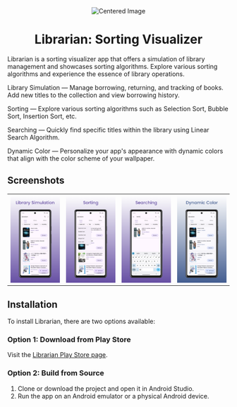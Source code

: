 <div align="center">
  <img src="https://github.com/harissabil/Librarian/blob/master/app/src/main/ic_launcher-playstore.png" width="150" alt="Centered Image">
  <h1>Librarian: Sorting Visualizer</h1>
</div>

Librarian is a sorting visualizer app that offers a simulation of library management and showcases sorting algorithms. Explore various sorting algorithms and experience the essence of library operations.

Library Simulation — Manage borrowing, returning, and tracking of books. Add new titles to the collection and view borrowing history.

Sorting — Explore various sorting algorithms such as Selection Sort, Bubble Sort, Insertion Sort, etc.

Searching — Quickly find specific titles within the library using Linear Search Algorithm.

Dynamic Color — Personalize your app's appearance with dynamic colors that align with the color scheme of your wallpaper.

## Screenshots

<table>
  <tbody>
    <tr>
      <td><img src="assets/screenshot/1.png?raw=true"/></td>
      <td><img src="assets/screenshot/2.png?raw=true"/></td>
      <td><img src="assets/screenshot/3.png?raw=true"/></td>
      <td><img src="assets/screenshot/4.png?raw=true"/></td>
    </tr>
  </tbody>
</table>

## Installation

To install Librarian, there are two options available:

### Option 1: Download from Play Store

Visit the [Librarian Play Store page](https://play.google.com/store/apps/details?id=com.harissabil.librarian).

### Option 2: Build from Source

1. Clone or download the project and open it in Android Studio.
2. Run the app on an Android emulator or a physical Android device.
